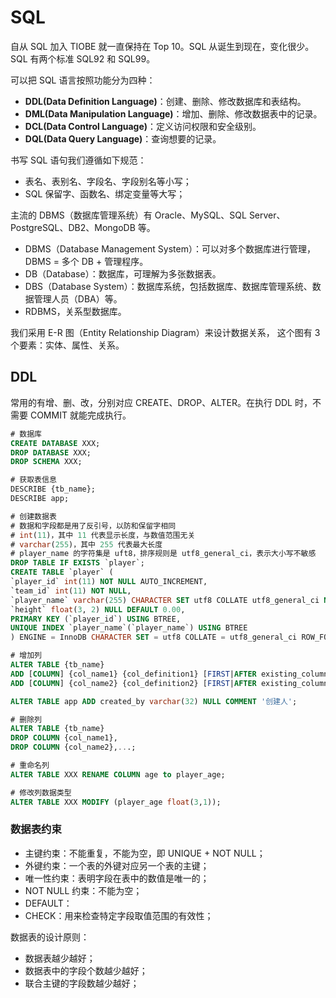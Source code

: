 # SQL

自从 SQL 加入 TIOBE 就一直保持在 Top 10。SQL 从诞生到现在，变化很少。SQL 有两个标准 SQL92 和 SQL99。

可以把 SQL 语言按照功能分为四种：

* **DDL\(Data Definition Language\)**：创建、删除、修改数据库和表结构。
* **DML\(Data Manipulation Language\)**：增加、删除、修改数据表中的记录。
* **DCL\(Data Control Language\)**：定义访问权限和安全级别。
* **DQL\(Data Query Language\)**：查询想要的记录。

书写 SQL 语句我们遵循如下规范：

* 表名、表别名、字段名、字段别名等小写；
* SQL 保留字、函数名、绑定变量等大写；

主流的 DBMS（数据库管理系统）有 Oracle、MySQL、SQL Server、PostgreSQL、DB2、MongoDB 等。

* DBMS（Database Management System）：可以对多个数据库进行管理，DBMS = 多个 DB + 管理程序。
* DB（Database）：数据库，可理解为多张数据表。
* DBS（Database System）：数据库系统，包括数据库、数据库管理系统、数据管理人员（DBA）等。
* RDBMS，关系型数据库。

我们采用 E-R 图（Entity Relationship Diagram）来设计数据关系， 这个图有 3 个要素：实体、属性、关系。

## DDL

常用的有增、删、改，分别对应 CREATE、DROP、ALTER。在执行 DDL 时，不需要 COMMIT 就能完成执行。

```sql
# 数据库
CREATE DATABASE XXX;
DROP DATABASE XXX;
DROP SCHEMA XXX;

# 获取表信息
DESCRIBE {tb_name};
DESCRIBE app;

# 创建数据表
# 数据和字段都是用了反引号，以防和保留字相同
# int(11)，其中 11 代表显示长度，与数值范围无关
# varchar(255)，其中 255 代表最大长度
# player_name 的字符集是 uft8，排序规则是 utf8_general_ci，表示大小写不敏感
DROP TABLE IF EXISTS `player`; 
CREATE TABLE `player` ( 
`player_id` int(11) NOT NULL AUTO_INCREMENT, 
`team_id` int(11) NOT NULL, 
`player_name` varchar(255) CHARACTER SET utf8 COLLATE utf8_general_ci NOT NULL, 
`height` float(3, 2) NULL DEFAULT 0.00, 
PRIMARY KEY (`player_id`) USING BTREE, 
UNIQUE INDEX `player_name`(`player_name`) USING BTREE 
) ENGINE = InnoDB CHARACTER SET = utf8 COLLATE = utf8_general_ci ROW_FORMAT = Dynamic;

# 增加列
ALTER TABLE {tb_name}
ADD [COLUMN] {col_name1} {col_definition1} [FIRST|AFTER existing_column1],
ADD [COLUMN] {col_name2} {col_definition2} [FIRST|AFTER existing_column2],...;

ALTER TABLE app ADD created_by varchar(32) NULL COMMENT '创建人';

# 删除列
ALTER TABLE {tb_name}
DROP COLUMN {col_name1},
DROP COLUMN {col_name2},...;

# 重命名列
ALTER TABLE XXX RENAME COLUMN age to player_age;

# 修改列数据类型
ALTER TABLE XXX MODIFY (player_age float(3,1));
```

### 数据表约束

* 主键约束：不能重复，不能为空，即 UNIQUE + NOT NULL；
* 外键约束：一个表的外键对应另一个表的主键；
* 唯一性约束：表明字段在表中的数值是唯一的；
* NOT NULL 约束：不能为空；
* DEFAULT：
* CHECK：用来检查特定字段取值范围的有效性；

数据表的设计原则：

* 数据表越少越好；
* 数据表中的字段个数越少越好；
* 联合主键的字段数越少越好；

